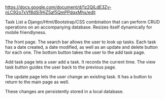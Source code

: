 https://docs.google.com/document/d/1z2QILdE3Zv-nLC92o7xVf8dSi1HjZ5af5QmPPdqxMhs/edit

Task List a Django/Html/Bootstrap/CSS combination that 
can perform CRUD operations on an accompanying database.
Resizes itself dynamically for mobile friendlyness.

The front page. The search bar allows the user to look up tasks. Each task has a date created, a date modified, as well as an update and delete button for each one. The bottom button takes the user to the add task page. 

Add task page lets a user add a task. It records the current time. The view task button guides the user back to the previous page.

The update page lets the user change an existing task. It has a button to return to the main page as well. 

These changes are persistently stored in a local database.

